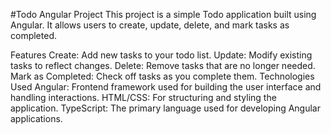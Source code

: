 #Todo Angular Project
This project is a simple Todo application built using Angular. It allows users to create, update, delete, and mark tasks as completed.

Features
Create: Add new tasks to your todo list.
Update: Modify existing tasks to reflect changes.
Delete: Remove tasks that are no longer needed.
Mark as Completed: Check off tasks as you complete them.
Technologies Used
Angular: Frontend framework used for building the user interface and handling interactions.
HTML/CSS: For structuring and styling the application.
TypeScript: The primary language used for developing Angular applications.
